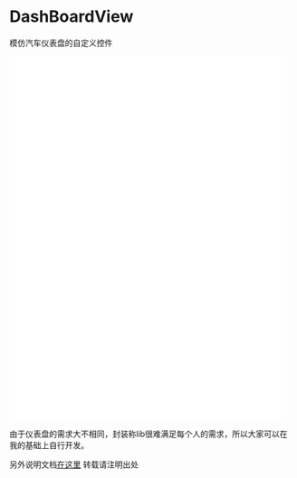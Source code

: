 # DashBoardView
模仿汽车仪表盘的自定义控件

![image](app/src/main/screenshot/DashBoardView.gif)

由于仪表盘的需求大不相同，封装称lib很难满足每个人的需求，所以大家可以在我的基础上自行开发。

另外说明文档[在这里](https://www.jianshu.com/p/2f273b9fe737)  转载请注明出处
